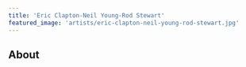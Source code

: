 ```yaml
---
title: 'Eric Clapton-Neil Young-Rod Stewart'
featured_image: 'artists/eric-clapton-neil-young-rod-stewart.jpg'
---
```


## About


